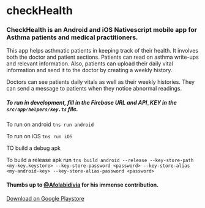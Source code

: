 # checkHealth 
### CheckHealth is an Android and iOS Nativescript mobile app for Asthma patients and medical practitioners. 
This app helps asthmatic patients in keeping track of their health. It involves both the doctor and patient sections. Patients can read on asthma write-ups and relevant information. 
Also, patients can upload their daily vital information and send it to the doctor by creating a weekly history.

Doctors can see patients daily vitals as well as their weekly histories. They can send a message to patients when they notice abnormal readings.

##### To run in development, fill in the Firebase URL and API_KEY in the `src/app/helpers/key.ts` file. 

To run on android  `tns run android`

To run on iOS   `tns run iOS`

TO build a debug apk

To build a release apk run `tns build android --release --key-store-path <my-key.keystore> --key-store-password <password> --key-store-alias <my-android-key> --key-store-alias-password <password>`

#### Thumbs up to [@Afolabidivia](https://github.com/Afolabidivia) for his immense contribution.

[Download on Google Playstore](https://play.google.com/store/apps/details?id=org.nativescript.checkHealth)
